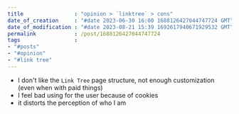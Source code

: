 ```yaml
---
title                : "opinion > `linktree` > cons"
date_of_creation     : "#date 2023-06-30 16:00 1688126427044747724 GMT"
date_of_modification : "#date 2023-08-21 15:39 1692617940671929532 GMT"
permalink            : /post/1688126427044747724
tags                 :
- "#posts"             
- "#opinion"
- "#link tree"
---
```


- I don't like the `Link Tree` page structure, not enough customization (even when with paid things)
- I feel bad using for the user because of cookies
- it distorts the perception of who I am
